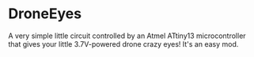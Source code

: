 # DroneEyes
A very simple little circuit controlled by an Atmel ATtiny13 microcontroller that gives your little 3.7V-powered drone crazy eyes! It's an easy mod.
